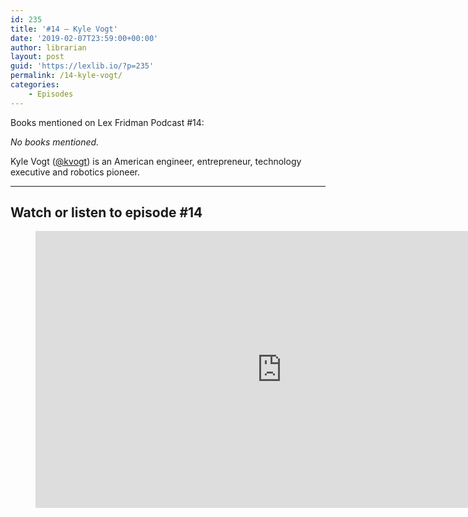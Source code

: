 ```yaml
---
id: 235
title: '#14 – Kyle Vogt'
date: '2019-02-07T23:59:00+00:00'
author: librarian
layout: post
guid: 'https://lexlib.io/?p=235'
permalink: /14-kyle-vogt/
categories:
    - Episodes
---
```


Books mentioned on Lex Fridman Podcast #14:

*No books mentioned.*

Kyle Vogt ([@kvogt](https://twitter.com/kvogt)) is an American engineer, entrepreneur, technology executive and robotics pioneer.

- - - - - -

## Watch or listen to episode #14

<figure class="wp-block-embed is-type-video is-provider-youtube wp-block-embed-youtube wp-embed-aspect-16-9 wp-has-aspect-ratio"><div class="wp-block-embed__wrapper"><iframe allow="accelerometer; autoplay; clipboard-write; encrypted-media; gyroscope; picture-in-picture" allowfullscreen="" frameborder="0" height="443" loading="lazy" src="https://www.youtube.com/embed/YUYagvESisE?feature=oembed" title="Kyle Vogt: Cruise Automation | Lex Fridman Podcast #14" width="788"></iframe></div></figure>
